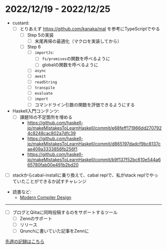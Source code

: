 # 2022/12/19 - 2022/12/25

- custard:
    - [ ] とりあえず <https://github.com/kanaka/mal> を参考にTypeScriptでやる
        - [ ] Step 5の実装
            - [ ] 末尾再帰の最適化（マクロを実装してから）
        - [ ] Step 6
            - [ ] `importJs`:
                - [ ] `fs/promises`の関数を呼べるように
                - [ ] globalの関数を呼べるように
            - [ ] `async`
            - [ ] `await`
            - [ ] `readString`
            - [ ] `transpile`
            - [ ] `evaluate`
            - [ ] `import`
            - [ ] コマンドライン引数の関数を評価できるようにする
- Haskell入門コンテンツ:
    - [ ] 課題16の不足箇所を埋める
        - <https://github.com/haskell-jp/makeMistakesToLearnHaskell/commit/e68feff171966dd2707924c8248cac802a7dfc39>
        - <https://github.com/haskell-jp/makeMistakesToLearnHaskell/commit/d865197dadcf9bc8137cae409a3333856fb256f1>
        - <https://github.com/haskell-jp/makeMistakesToLearnHaskell/commit/b9f137f52bc610e544a665780fab00e491b2bd20>
- [ ] stackからcabal-installに乗り換えて、cabal replで、私がstack replでやっていたことができるか試すチャレンジ
- 読書など:
    - [Modern Compiler Design](https://www.springer.com/jp/book/9781461446989)

------

- [ ] ブログとQiitaに同時投稿するのをサポートするツール
    - [ ] Zennのサポート
    - [ ] リリース
    - [ ] Qrunchに書いていた記事をZennに

[先週の記録はこちら](https://github.com/igrep/daily-commits/blob/de8960370c1b8fa2ea898ca229ef07a63a680e2e/yesterday.md)
